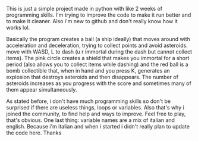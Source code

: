 This is just a simple project made in python with like 2 weeks of programming skills.
I'm trying to improve the code to make it run better and to make it cleaner.
Also i'm new to github and don't really know how it works lol.

Basically the program creates a ball (a ship ideally) that moves around with acceleration and deceleration, trying to collect points and avoid asteroids.
move with WASD, L to dash (u r immortal during the dash but cannot collect items). The pink circle creates a shield that makes you immortal for a short period (also allows you to collect items while dashing) and the red ball is a bomb collectible that, when in hand and you press K, generates an explosion that destroys asteroids and then disappears.
The number of asteroids increases as you progress with the score and sometimes many of them appear simultaneously.

As stated before, i don't have much programming skills so don't be surprised if there are useless things, loops or variables. Also that's why i joined the community, to find help and ways to improve.
Feel free to play, that's obvious.
One last thing: variable names are a mix of italian and english. Because i'm italian and when i started i didn't really plan to update the code here.
Thanks
